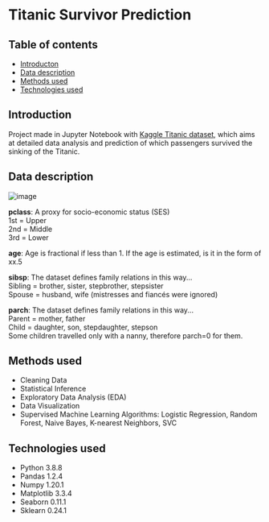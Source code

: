 # Titanic Survivor Prediction
## Table of contents
* [Introducton](#introduction)
* [Data description](#data-description)
* [Methods used](#methods-used)
* [Technologies used](#technologies-used)

## Introduction
Project made in Jupyter Notebook with [Kaggle Titanic dataset](https://www.kaggle.com/c/titanic), which aims at detailed data analysis and prediction of which passengers survived the sinking of the Titanic. 

## Data description
![image](https://user-images.githubusercontent.com/74184204/143546816-8559d263-ebb6-44ee-b22e-2cc73b31c46c.png)

<b>pclass</b>: A proxy for socio-economic status (SES)\
1st = Upper\
2nd = Middle\
3rd = Lower

<b>age</b>: Age is fractional if less than 1. If the age is estimated, is it in the form of xx.5

<b>sibsp</b>: The dataset defines family relations in this way...\
Sibling = brother, sister, stepbrother, stepsister\
Spouse = husband, wife (mistresses and fiancés were ignored)

<b>parch</b>: The dataset defines family relations in this way...\
Parent = mother, father\
Child = daughter, son, stepdaughter, stepson\
Some children travelled only with a nanny, therefore parch=0 for them.

## Methods used
* Cleaning Data
* Statistical Inference
* Exploratory Data Analysis (EDA)
* Data Visualization 
* Supervised Machine Learning Algorithms: Logistic Regression, Random Forest, Naive Bayes, K-nearest Neighbors, SVC

## Technologies used
* Python 3.8.8
* Pandas 1.2.4
* Numpy 1.20.1
* Matplotlib 3.3.4
* Seaborn 0.11.1
* Sklearn 0.24.1


